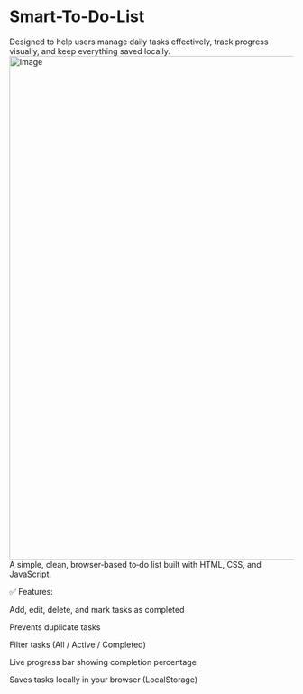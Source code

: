 # Smart-To-Do-List
Designed to help users manage daily tasks effectively, track progress visually, and keep everything saved locally.
<img width="1919" height="893" alt="Image" src="https://github.com/user-attachments/assets/54e32cef-3630-4779-9781-6328b77287a4" />
A simple, clean, browser‑based to‑do list built with HTML, CSS, and JavaScript.

✅ Features:

Add, edit, delete, and mark tasks as completed

Prevents duplicate tasks

Filter tasks (All / Active / Completed)

Live progress bar showing completion percentage

Saves tasks locally in your browser (LocalStorage)

